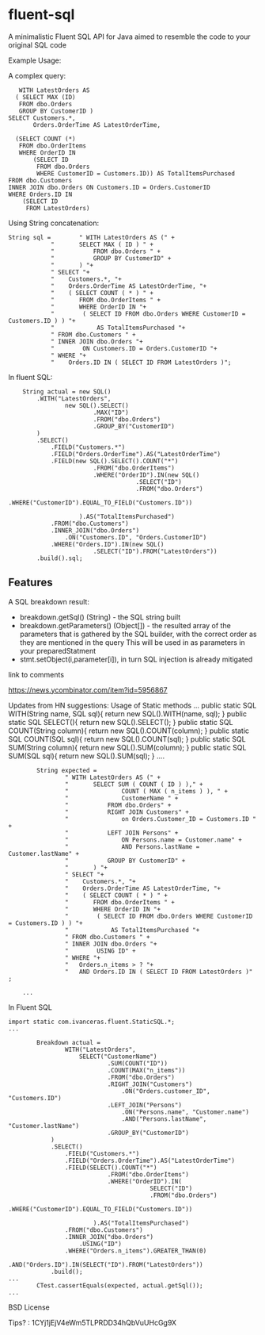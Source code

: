fluent-sql
==========

A minimalistic Fluent SQL API for Java aimed to resemble the code to your original SQL code

Example Usage: 

  A complex query:
  
	   WITH LatestOrders AS
	  ( SELECT MAX (ID)
	   FROM dbo.Orders
	   GROUP BY CustomerID )
	SELECT Customers.*,
	       Orders.OrderTime AS LatestOrderTime,
	
	  (SELECT COUNT (*)
	   FROM dbo.OrderItems
	   WHERE OrderID IN
	       (SELECT ID
	        FROM dbo.Orders
	        WHERE CustomerID = Customers.ID)) AS TotalItemsPurchased
	FROM dbo.Customers
	INNER JOIN dbo.Orders ON Customers.ID = Orders.CustomerID
	WHERE Orders.ID IN
	    (SELECT ID
	     FROM LatestOrders)
     
Using String concatenation:
  
  	String sql = 		" WITH LatestOrders AS (" +
				"		SELECT MAX ( ID ) " +
				"			FROM dbo.Orders " +
				"			GROUP BY CustomerID" +
				"		) "+
				" SELECT "+
				"    Customers.*, "+
				"    Orders.OrderTime AS LatestOrderTime, "+
				"    ( SELECT COUNT ( * ) " +
				"		FROM dbo.OrderItems " +
				"		WHERE OrderID IN "+
				"        ( SELECT ID FROM dbo.Orders WHERE CustomerID = Customers.ID ) ) "+
				"            AS TotalItemsPurchased "+
				" FROM dbo.Customers " +
				" INNER JOIN dbo.Orders "+
				"        ON Customers.ID = Orders.CustomerID "+
				" WHERE "+
				"    Orders.ID IN ( SELECT ID FROM LatestOrders )";
  
  
In fluent SQL:
  
    	String actual = new SQL()
			.WITH("LatestOrders", 
					new SQL().SELECT()
							.MAX("ID")
							.FROM("dbo.Orders")
							.GROUP_BY("CustomerID")
			)
			.SELECT()
				.FIELD("Customers.*")
				.FIELD("Orders.OrderTime").AS("LatestOrderTime")
				.FIELD(new SQL().SELECT().COUNT("*")
							.FROM("dbo.OrderItems")
							.WHERE("OrderID").IN(new SQL()
										.SELECT("ID")
										.FROM("dbo.Orders")
										.WHERE("CustomerID").EQUAL_TO_FIELD("Customers.ID"))
							
						).AS("TotalItemsPurchased")
				.FROM("dbo.Customers")
				.INNER_JOIN("dbo.Orders")
					.ON("Customers.ID", "Orders.CustomerID")
				.WHERE("Orders.ID").IN(new SQL()
							.SELECT("ID").FROM("LatestOrders"))
			.build().sql;
      
      

Features
--------------

A SQL breakdown result:
 * breakdown.getSql() (String) - the SQL string built
 * breakdown.getParameters() (Object[]) - the resulted array of the parameters that is gathered by the SQL builder, with the correct order as they are mentioned in the query
	This will be used in as parameters in your preparedStatment 
 * stmt.setObject(i,parameter[i]), in turn SQL injection is already mitigated





link to comments

https://news.ycombinator.com/item?id=5956867

Updates from HN suggestions:
Usage of Static methods
	...
	public static SQL WITH(String name, SQL sql){
		return new SQL().WITH(name, sql);
	}
	public static SQL SELECT(){
		return new SQL().SELECT();
	}
	public static SQL COUNT(String column){
		return new SQL().COUNT(column);
	}
	public static SQL COUNT(SQL sql){
		return new SQL().COUNT(sql);
	}
	public static SQL SUM(String column){
		return new SQL().SUM(column);
	}
	public static SQL SUM(SQL sql){
		return new SQL().SUM(sql);
	}
	....

			String expected =
					" WITH LatestOrders AS (" +
					"		SELECT SUM ( COUNT ( ID ) )," +
					"				COUNT ( MAX ( n_items ) ), " +
					"				CustomerName " +
					"			FROM dbo.Orders" +
					"			RIGHT JOIN Customers" +
					"				on Orders.Customer_ID = Customers.ID " +
					"			LEFT JOIN Persons" +
					"				ON Persons.name = Customer.name" +
					"				AND Persons.lastName = Customer.lastName" +
					"			GROUP BY CustomerID" +
					"		) "+
					" SELECT "+
					"    Customers.*, "+
					"    Orders.OrderTime AS LatestOrderTime, "+
					"    ( SELECT COUNT ( * ) " +
					"		FROM dbo.OrderItems " +
					"		WHERE OrderID IN "+
					"        ( SELECT ID FROM dbo.Orders WHERE CustomerID = Customers.ID ) ) "+
					"            AS TotalItemsPurchased "+
					" FROM dbo.Customers " +
					" INNER JOIN dbo.Orders "+
					"        USING ID" +
					" WHERE "+
					"	Orders.n_items > ? "+
					"   AND Orders.ID IN ( SELECT ID FROM LatestOrders )" ;

		...	
	
In Fluent SQL
	
	import static com.ivanceras.fluent.StaticSQL.*;
	...
	
			Breakdown actual = 
					WITH("LatestOrders", 
						SELECT("CustomerName")
								.SUM(COUNT("ID"))
								.COUNT(MAX("n_items"))
								.FROM("dbo.Orders")
								.RIGHT_JOIN("Customers")
									.ON("Orders.customer_ID", "Customers.ID")
								.LEFT_JOIN("Persons")
									.ON("Persons.name", "Customer.name")
									.AND("Persons.lastName", "Customer.lastName")
								.GROUP_BY("CustomerID")
				)
				.SELECT()
					.FIELD("Customers.*")
					.FIELD("Orders.OrderTime").AS("LatestOrderTime")
					.FIELD(SELECT().COUNT("*")
								.FROM("dbo.OrderItems")
								.WHERE("OrderID").IN(
											SELECT("ID")
											.FROM("dbo.Orders")
											.WHERE("CustomerID").EQUAL_TO_FIELD("Customers.ID"))
							
							).AS("TotalItemsPurchased")
					.FROM("dbo.Customers")
					.INNER_JOIN("dbo.Orders")
						.USING("ID")
					.WHERE("Orders.n_items").GREATER_THAN(0)
					.AND("Orders.ID").IN(SELECT("ID").FROM("LatestOrders"))
				.build();
	...
			CTest.cassertEquals(expected, actual.getSql());
	...


BSD License

Tips? : 1CYj1jEjV4eWm5TLPRDD34hQbVuUHcGg9X
